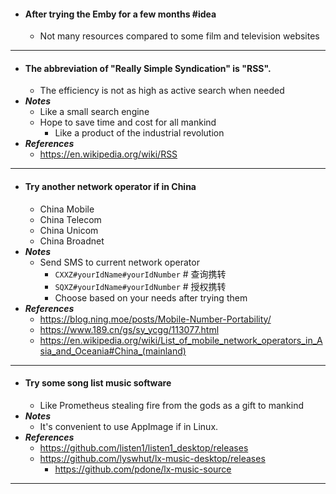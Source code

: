 - #### After trying the Emby for a few months #idea
    - Not many resources compared to some film and television websites
- ---
- #### The abbreviation of "Really Simple Syndication" is "RSS".
    - The efficiency is not as high as active search when needed
- ***Notes***
    - Like a small search engine
    - Hope to save time and cost for all mankind
        - Like a product of the industrial revolution
- ***References***
    - https://en.wikipedia.org/wiki/RSS
- ---
- #### Try another network operator if in China
    - China Mobile
    - China Telecom
    - China Unicom
    - China Broadnet
- ***Notes***
    - Send SMS to current network operator
        - `CXXZ#yourIdName#yourIdNumber` # 查询携转
        - `SQXZ#yourIdName#yourIdNumber` # 授权携转
        - Choose based on your needs after trying them
- ***References***
    - https://blog.ning.moe/posts/Mobile-Number-Portability/
    - https://www.189.cn/gs/sy_ycgg/113077.html
    - https://en.wikipedia.org/wiki/List_of_mobile_network_operators_in_Asia_and_Oceania#China_(mainland)
- ---
- #### Try some song list music software
    - Like Prometheus stealing fire from the gods as a gift to mankind
- ***Notes***
    - It's convenient to use AppImage if in Linux.
- ***References***
    - https://github.com/listen1/listen1_desktop/releases
    - https://github.com/lyswhut/lx-music-desktop/releases
        - https://github.com/pdone/lx-music-source
- ---
